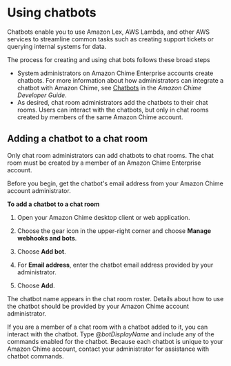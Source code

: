 # Using chatbots<a name="chat-bots"></a>

Chatbots enable you to use Amazon Lex, AWS Lambda, and other AWS services to streamline common tasks such as creating support tickets or querying internal systems for data\. 

The process for creating and using chat bots follows these broad steps
+ System administrators on Amazon Chime Enterprise accounts create chatbots\. For more information about how administrators can integrate a chatbot with Amazon Chime, see [Chatbots](https://docs.aws.amazon.com/chime/latest/dg/chat-bots.html) in the *Amazon Chime Developer Guide*\.
+ As desired, chat room administrators add the chatbots to their chat rooms\. Users can interact with the chatbots, but only in chat rooms created by members of the same Amazon Chime account\.

## Adding a chatbot to a chat room<a name="add-bot-chat"></a>

Only chat room administrators can add chatbots to chat rooms\. The chat room must be created by a member of an Amazon Chime Enterprise account\.

Before you begin, get the chatbot's email address from your Amazon Chime account administrator\.

**To add a chatbot to a chat room**

1. Open your Amazon Chime desktop client or web application\.

1. Choose the gear icon in the upper\-right corner and choose **Manage webhooks and bots**\.

1. Choose **Add bot**\.

1. For **Email address**, enter the chatbot email address provided by your administrator\.

1. Choose **Add**\.

The chatbot name appears in the chat room roster\. Details about how to use the chatbot should be provided by your Amazon Chime account administrator\.

If you are a member of a chat room with a chatbot added to it, you can interact with the chatbot\. Type @*botDisplayName* and include any of the commands enabled for the chatbot\. Because each chatbot is unique to your Amazon Chime account, contact your administrator for assistance with chatbot commands\. 